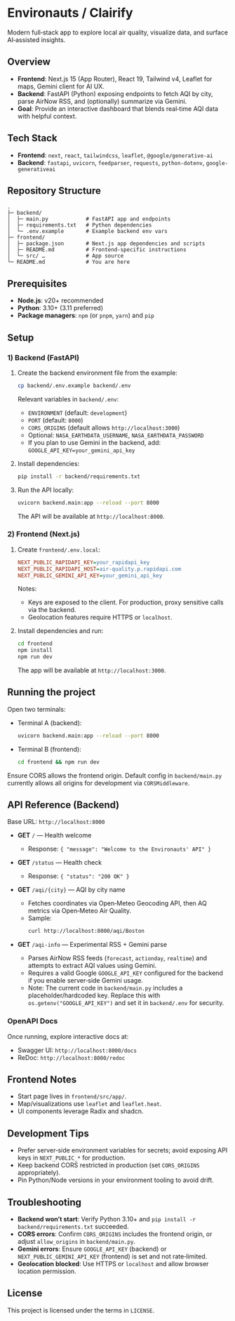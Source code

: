 # Environauts / Clairify

Modern full‑stack app to explore local air quality, visualize data, and surface AI‑assisted insights.

## Overview

- **Frontend**: Next.js 15 (App Router), React 19, Tailwind v4, Leaflet for maps, Gemini client for AI UX.
- **Backend**: FastAPI (Python) exposing endpoints to fetch AQI by city, parse AirNow RSS, and (optionally) summarize via Gemini.
- **Goal**: Provide an interactive dashboard that blends real‑time AQI data with helpful context.

## Tech Stack

- **Frontend**: `next`, `react`, `tailwindcss`, `leaflet`, `@google/generative-ai`
- **Backend**: `fastapi`, `uvicorn`, `feedparser`, `requests`, `python-dotenv`, `google-generativeai`

## Repository Structure

```
.
├─ backend/
│  ├─ main.py            # FastAPI app and endpoints
│  ├─ requirements.txt   # Python dependencies
│  └─ .env.example       # Example backend env vars
├─ frontend/
│  ├─ package.json       # Next.js app dependencies and scripts
│  ├─ README.md          # Frontend-specific instructions
│  └─ src/ …             # App source
└─ README.md             # You are here
```

## Prerequisites

- **Node.js**: v20+ recommended
- **Python**: 3.10+ (3.11 preferred)
- **Package managers**: `npm` (or `pnpm`, `yarn`) and `pip`

## Setup

### 1) Backend (FastAPI)

1. Create the backend environment file from the example:

   ```bash
   cp backend/.env.example backend/.env
   ```

   Relevant variables in `backend/.env`:

   - `ENVIRONMENT` (default: `development`)
   - `PORT` (default: `8000`)
   - `CORS_ORIGINS` (default allows `http://localhost:3000`)
   - Optional: `NASA_EARTHDATA_USERNAME`, `NASA_EARTHDATA_PASSWORD`
   - If you plan to use Gemini in the backend, add: `GOOGLE_API_KEY=your_gemini_api_key`

2. Install dependencies:

   ```bash
   pip install -r backend/requirements.txt
   ```

3. Run the API locally:

   ```bash
   uvicorn backend.main:app --reload --port 8000
   ```

   The API will be available at `http://localhost:8000`.

### 2) Frontend (Next.js)

1. Create `frontend/.env.local`:

   ```ini
   NEXT_PUBLIC_RAPIDAPI_KEY=your_rapidapi_key
   NEXT_PUBLIC_RAPIDAPI_HOST=air-quality.p.rapidapi.com
   NEXT_PUBLIC_GEMINI_API_KEY=your_gemini_api_key
   ```

   Notes:
   - Keys are exposed to the client. For production, proxy sensitive calls via the backend.
   - Geolocation features require HTTPS or `localhost`.

2. Install dependencies and run:

   ```bash
   cd frontend
   npm install
   npm run dev
   ```

   The app will be available at `http://localhost:3000`.

## Running the project

Open two terminals:

- Terminal A (backend):
  ```bash
  uvicorn backend.main:app --reload --port 8000
  ```

- Terminal B (frontend):
  ```bash
  cd frontend && npm run dev
  ```

Ensure CORS allows the frontend origin. Default config in `backend/main.py` currently allows all origins for development via `CORSMiddleware`.

## API Reference (Backend)

Base URL: `http://localhost:8000`

- **GET** `/` — Health welcome
  - Response: `{ "message": "Welcome to the Environauts' API" }`

- **GET** `/status` — Health check
  - Response: `{ "status": "200 OK" }`

- **GET** `/aqi/{city}` — AQI by city name
  - Fetches coordinates via Open‑Meteo Geocoding API, then AQ metrics via Open‑Meteo Air Quality.
  - Sample:
    ```bash
    curl http://localhost:8000/aqi/Boston
    ```

- **GET** `/aqi-info` — Experimental RSS + Gemini parse
  - Parses AirNow RSS feeds (`forecast`, `actionday`, `realtime`) and attempts to extract AQI values using Gemini.
  - Requires a valid Google `GOOGLE_API_KEY` configured for the backend if you enable server‑side Gemini usage.
  - Note: The current code in `backend/main.py` includes a placeholder/hardcoded key. Replace this with `os.getenv("GOOGLE_API_KEY")` and set it in `backend/.env` for security.

### OpenAPI Docs

Once running, explore interactive docs at:

- Swagger UI: `http://localhost:8000/docs`
- ReDoc: `http://localhost:8000/redoc`

## Frontend Notes

- Start page lives in `frontend/src/app/`.
- Map/visualizations use `leaflet` and `leaflet.heat`.
- UI components leverage Radix and shadcn.

## Development Tips

- Prefer server‑side environment variables for secrets; avoid exposing API keys in `NEXT_PUBLIC_*` for production.
- Keep backend CORS restricted in production (set `CORS_ORIGINS` appropriately).
- Pin Python/Node versions in your environment tooling to avoid drift.

## Troubleshooting

- **Backend won’t start**: Verify Python 3.10+ and `pip install -r backend/requirements.txt` succeeded.
- **CORS errors**: Confirm `CORS_ORIGINS` includes the frontend origin, or adjust `allow_origins` in `backend/main.py`.
- **Gemini errors**: Ensure `GOOGLE_API_KEY` (backend) or `NEXT_PUBLIC_GEMINI_API_KEY` (frontend) is set and not rate‑limited.
- **Geolocation blocked**: Use HTTPS or `localhost` and allow browser location permission.

## License

This project is licensed under the terms in `LICENSE`.

